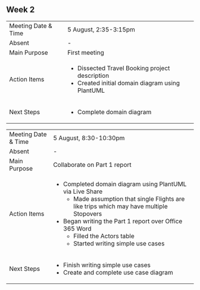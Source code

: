 

## Week 2

| | |
| - | - |
| Meeting Date & Time | 5 August, 2:35-3:15pm |
| Absent | - |
| Main Purpose | First meeting |
| Action Items | <ul><li>Dissected Travel Booking project description</li><li>Created initial domain diagram using PlantUML</li></ul> |
| Next Steps | <ul><li>Complete domain diagram </li></ul> |

| | |
| - | - |
| Meeting Date & Time | 5 August, 8:30-10:30pm |
| Absent | - |
| Main Purpose | Collaborate on Part 1 report |
| Action Items | <ul><li>Completed domain diagram using PlantUML via Live Share<ul><li>Made assumption that single Flights are like trips which may have multiple Stopovers</li></ul></li><li>Began writing the Part 1 report over Office 365 Word<ul><li>Filled the Actors table</li><li>Started writing simple use cases</li></ul></li></ul> |
| Next Steps | <ul><li>Finish writing simple use cases</li><li>Create and complete use case diagram</li></ul> |